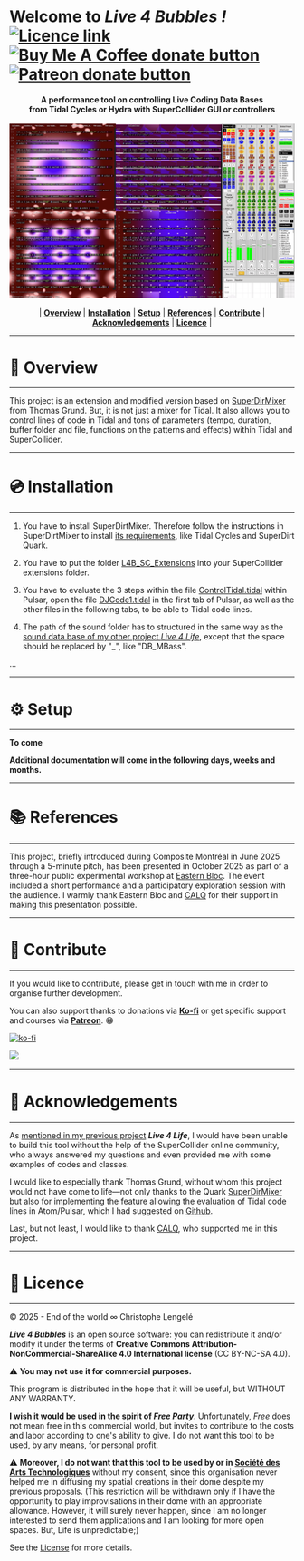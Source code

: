 # Welcome to ***Live 4 Bubbles !*** &nbsp;&nbsp; <span class="badge-licence"><a href="https://creativecommons.org/licenses/by-nc-sa/4.0/" title="Licence"><img src="https://licensebuttons.net/l/by-nc-sa/3.0/88x31.png" alt="Licence link" /></a></span> &nbsp;&nbsp; <span class="badge-buymeacoffee"><a href="https://ko-fi.com/Live4Life" title="Donate to this project using Buy Me A Coffee"><img src="https://img.shields.io/badge/buy%20me%20a%20coffee-donate-yellow.svg" alt="Buy Me A Coffee donate button" /></a></span> &nbsp;&nbsp; <span class="badge-patreon"><a href="https://patreon.com/Live4Life" title="Donate to this project using Patreon"><img src="https://img.shields.io/badge/patreon-donate-yellow.svg" alt="Patreon donate button" /></a></span>

<p align="center">
<b>A performance tool on controlling Live Coding Data Bases<br>from Tidal Cycles or Hydra with SuperCollider GUI or controllers</b>
<br><br>
<!--<a href="#> <b>A performance tool on controlling Live Coding Data Bases<br>from Tidal Cycles or Hydra with SuperCollider GUI or controllers</b> </a> <br> -->
<img src="Images/live4bubbles_overview.gif" />
</p>

<div align="center">

| [**Overview**](#-overview) | [**Installation**](#-installation) | [**Setup**](#%EF%B8%8F-setup) | [**References**](#-references) | [**Contribute**](#-contribute) | [**Acknowledgements**](#-acknowledgements) | [**Licence**](#-licence) |

</div>

---

# 📖 Overview

---

This project is an extension and modified version based on [SuperDirMixer](https://github.com/thgrund/SuperDirtMixer) from Thomas Grund. But, it is not just a mixer for Tidal. 
It also allows you to control lines of code in Tidal and tons of parameters (tempo, duration, buffer folder and file, functions on the patterns and effects) within Tidal and SuperCollider.

---

# 💿 Installation

---

1. You have to install SuperDirtMixer. Therefore follow the instructions in SuperDirtMixer to install [its requirements](https://github.com/thgrund/SuperDirtMixer?tab=readme-ov-file#requirements), like Tidal Cycles and SuperDirt Quark.

2. You have to put the folder [L4B_SC_Extensions](https://github.com/Xon77/Live4Bubbles/tree/main/L4B_SC_Extensions) into your SuperCollider extensions folder.

3. You have to evaluate the 3 steps within the file [ControlTidal.tidal](https://github.com/Xon77/Live4Bubbles/blob/main/L4B_Tidal/ControlTidal.tidal) within Pulsar, open the file [DJCode1.tidal](https://github.com/Xon77/Live4Bubbles/blob/main/L4B_Tidal/DJCode1.tidal) in the first tab of Pulsar, as well as the other files in the following tabs, to be able to Tidal code lines.

4. The path of the sound folder has to structured in the same way as the [sound data base of my other project _Live 4 Life_](https://github.com/Xon77/L4LSoundsDataBase/tree/main/SoundFolder), except that the space should be replaced by "_", like "DB_MBass".

...

---

# ⚙️ Setup

---

**To come**

**Additional documentation will come in the following days, weeks and months.**

---

# 📚 References

---

This project, briefly introduced during Composite Montréal in June 2025 through a 5-minute pitch, has been presented in October 2025 as part of a three-hour public experimental workshop at [Eastern Bloc](https://www.easternbloc.ca). The event included a short performance and a participatory exploration session with the audience. I warmly thank Eastern Bloc and [CALQ](https://www.calq.gouv.qc.ca/en/) for their support in making this presentation possible.

---

# 🤝 Contribute

---

If you would like to contribute, please get in touch with me in order to organise further development.

You can also support thanks to donations via [**Ko-fi**](https://ko-fi.com/live4life) or get specific support and courses via [**Patreon**](https://www.patreon.com/live4life)</mark>. :grin:

[![ko-fi](https://ko-fi.com/img/githubbutton_sm.svg)](https://ko-fi.com/Live4Life)

<a href="https://www.patreon.com/Live4Life">
	<img src="https://c5.patreon.com/external/logo/become_a_patron_button@2x.png" width="160">
</a>

---

# 🙏 Acknowledgements

---


As [mentioned in my previous project](https://github.com/Xon77/Live4Life?tab=readme-ov-file#acknowledgements) **_Live 4 Life_**, I would have been unable to build this tool without the help of the SuperCollider online community, who always answered my questions and even provided me with some examples of codes and classes. 

I would like to especially thank Thomas Grund, without whom this project would not have come to life—not only thanks to the Quark [SuperDirMixer](https://github.com/thgrund/SuperDirtMixer) but also for implementing the feature allowing the evaluation of Tidal code lines in Atom/Pulsar, which I had suggested on [Github](https://github.com/tidalcycles/pulsar-tidalcycles/issues/119).

Last, but not least, I would like to thank [CALQ](https://www.calq.gouv.qc.ca/en/), who supported me in this project.

---

# 📄 Licence

---

© 2025 - End of the world ∞ Christophe Lengelé

***Live 4 Bubbles*** is an open source software: you can redistribute it and/or modify it under the terms of **Creative Commons Attribution-NonCommercial-ShareAlike 4.0 International license** (CC BY-NC-SA 4.0). 

:warning: **You may not use it for commercial purposes.**

This program is distributed in the hope that it will be useful, but WITHOUT ANY WARRANTY. 

**I wish it would be used in the spirit of [*Free Party*](https://en.wikipedia.org/wiki/Free_party)**. Unfortunately, *Free* does not mean free in this commercial world, but invites to contribute to the costs and labor according to one's ability to give. I do not want this tool to be used, by any means, for personal profit.

:warning: **Moreover, I do not want that this tool to be used by or in [Société des Arts Technologiques](https://sat.qc.ca)** without my consent, since this organisation never helped me in diffusing my spatial creations in their dome despite my previous proposals. (This restriction will be withdrawn only if I have the opportunity to play improvisations in their dome with an appropriate allowance. However, it will surely never happen, since I am no longer interested to send them applications and I am looking for more open spaces. But, Life is unpredictable;)

See the [License](/LICENCE.md) for more details.